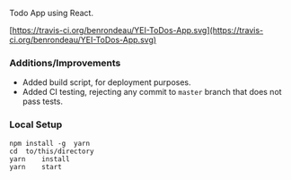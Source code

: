 Todo App using React.

[https://travis-ci.org/benrondeau/YEI-ToDos-App.svg](https://travis-ci.org/benrondeau/YEI-ToDos-App.svg)

### Additions/Improvements

- Added build script, for deployment purposes.
- Added CI testing, rejecting any commit to `master` branch that does not pass tests.

### Local Setup

```
npm	install	-g	yarn
cd	to/this/directory
yarn	install
yarn	start
```
